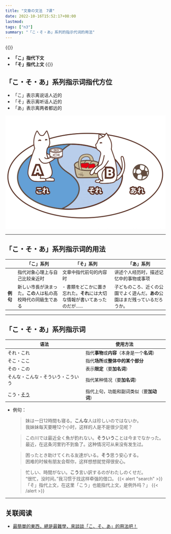 ```yaml
---
title: "文章の文法　7课"
date: 2022-10-16T15:52:17+08:00
lastmod: 
tags: ["n3"]
summary: "「こ・そ・あ」系列的指示代词的用法"
---
```


{{<alert>}}
- **「こ」指代下文**  
- **「そ」指代上文**
{{</alert>}}

## 「こ・そ・あ」系列指示词指代方位
- 「こ」表示离说话人近的  
- 「そ」表示离听话人近的  
- 「あ」表示离两者都远的  

![](kosoa.jpeg "图片源自「王可樂日語」")

---
## 「こ・そ・あ」系列指示词的用法
|  | 「こ」系列 | 「そ」系列 | 「あ」系列 |
| --- | --- | --- | --- |
|  | 指代对象心理上与自己比较亲近时 | 文章中指代前句的内容时 | 讲述个人经历时，描述记忆中的事物或事项 |
| **例句** | 新しい市長が決まった。**この**人は私の高校時代の同級生である | - 書類をどこかに置き忘れた。**それ**には大切な情報が書いてあったのだが...... | 子どものころ、近くの公園でよく遊んだ。**あの**公園はまだ残っているだろうか。 |

---
## 「こ・そ・あ」系列指示词

| 语法 | 使用方法 |
| --- | --- |
| それ・これ | 指代**事物**或**内容**（本身是一个**名词**） |
| そこ・ここ | 指代**场所**或**整体中的某个部分** |
| その・この | 表示**限定**（要**加名词**） |
| そんな・こんな・そういう・こういう | 指代某种情况（要**加名词**） |
| こう・[そう](/n3/i/#そう) | 指代上句，功能和副词类似（要**加动词**） |


- 例句：
    > 妹は一日12時間も寝る。**こんな**人は珍しいのではないか。  
    我妹妹每天要睡12个小时，这样的人是不是很少见呢？

    > この川では最近全く魚が釣れない。**そういう**ことは今までなかった。  
    最近，在这条河里钓不到鱼了。这种情况可从来没有发生过。

    > 困ったとき助けてくれる友達がいる。**そう**思う安心する。  
    困难的时候有朋友会帮你，这样想想就觉得很安心。

    > 忙しい、時間がない。**こう**言い訳するのがわたしのくせだ。  
    “很忙，没时间。”我习惯于找这样牵强的借口。
    {{< alert "search" >}}
「そ」指代上文，在这里「こう」也能指代上文，是例外吗？」
    {{< /alert >}}

---
## 关联阅读
- [最簡單的東西，總是最難學，來談談「こ、そ、あ」的用法吧！](https://colanekojp.com.tw/blog_detail/58)